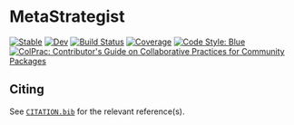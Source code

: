 # MetaStrategist

[![Stable](https://img.shields.io/badge/docs-stable-blue.svg)](https://JuliaConstraints.github.io/MetaStrategist.jl/stable)
[![Dev](https://img.shields.io/badge/docs-dev-blue.svg)](https://JuliaConstraints.github.io/MetaStrategist.jl/dev)
[![Build Status](https://github.com/JuliaConstraints/MetaStrategist.jl/workflows/CI/badge.svg)](https://github.com/JuliaConstraints/MetaStrategist.jl/actions)
[![Coverage](https://codecov.io/gh/JuliaConstraints/MetaStrategist.jl/branch/master/graph/badge.svg)](https://codecov.io/gh/JuliaConstraints/MetaStrategist.jl)
[![Code Style: Blue](https://img.shields.io/badge/code%20style-blue-4495d1.svg)](https://github.com/invenia/BlueStyle)
[![ColPrac: Contributor's Guide on Collaborative Practices for Community Packages](https://img.shields.io/badge/ColPrac-Contributor's%20Guide-blueviolet)](https://github.com/SciML/ColPrac)

## Citing

See [`CITATION.bib`](CITATION.bib) for the relevant reference(s).
